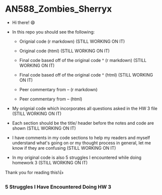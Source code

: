 # AN588_Zombies_Sherryx

-   Hi there! 😄

-   In this repo you should see the following:

    -   Orignial code (r markdown) (STILL WORKING ON IT)

    -   Original code (html) (STILL WORKING ON IT)

    -   Final code based off of the original code \^ (r markdown) (STILL WORKING ON IT)

    -   Final code based off of the original code \^ (html) (STILL WORKING ON IT)

    -   Peer commentary from – (r markdown)

    -   Peer commentary from – (html)

-   My orignial code which incorporates all questions asked in the HW 3 file (STILL WORKING ON IT)

-   Each section should be the title/ header before the notes and code are shown (STILL WORKING ON IT)

-   I have comments in my code sections to help my readers and myself understand what's going on or my thought process in general, let me know if they are confusing (STILL WORKING ON IT)

-   In my original code is also 5 struggles I encountered while doing homework 3 (STILL WORKING ON IT)

Thank you for reading this!👍

### 5 Struggles I Have Encountered Doing HW 3
